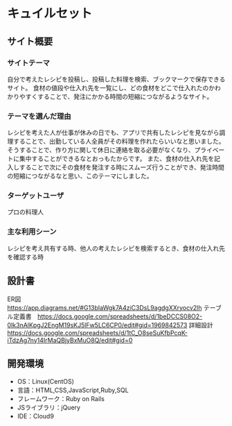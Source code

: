 # キュイルセット

## サイト概要
### サイトテーマ
自分で考えたレシピを投稿し、投稿した料理を検索、ブックマークで保存できるサイト。
食材の値段や仕入れ先を一覧にし、どの食材をどこで仕入れたのかわかりやすくすることで、発注にかかる時間の短縮につながるようなサイト。

### テーマを選んだ理由
レシピを考えた人が仕事が休みの日でも、アプリで共有したレシピを見ながら調理することで、出勤している人全員がその料理を作れたらいいなと思いました。
そうすることで、作り方に関して休日に連絡を取る必要がなくなり、プライベートに集中することができるなとおっもたからです。
また、食材の仕入れ先を記入しすることで次にその食材を発注する時にスムーズ行うことができ、発注時間の短縮につながるなと思い、このテーマにしました。

### ターゲットユーザ
プロの料理人

### 主な利用シーン
レシピを考え共有する時、他人の考えたレシピを検索するとき、食材の仕入れ先を確認する時

## 設計書
ER図　　　　　　https://app.diagrams.net/#G13bIaWgk7A4ziC3DsL9agdgXXryocv2lh
テーブル定義書　https://docs.google.com/spreadsheets/d/1beDCCS08O2-0Ik3nAlKpgJ2EngM19sKJ5lFw5LC6CP0/edit#gid=1969842573
詳細設計　　　　https://docs.google.com/spreadsheets/d/1tC_O8seSuKfbPcqK-iTdzAg7ny14IrMaQBjyBxMuO8Q/edit#gid=0

## 開発環境
- OS：Linux(CentOS)
- 言語：HTML,CSS,JavaScript,Ruby,SQL
- フレームワーク：Ruby on Rails
- JSライブラリ：jQuery
- IDE：Cloud9
